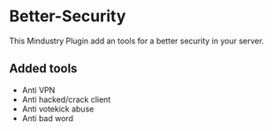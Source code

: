 # Better-Security
This Mindustry Plugin add an tools for a better security in your server.

## Added tools
* Anti VPN
* Anti hacked/crack client
* Anti votekick abuse
* Anti bad word
